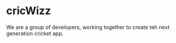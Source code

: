 # cricWizz
We are a group of developers, working together to create teh next generation cricket app.
